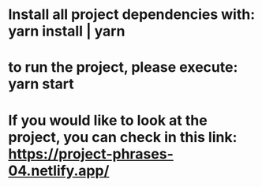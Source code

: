 # Install all project dependencies with: yarn install | yarn

# to run the project, please execute: yarn start

# If you would like to look at the project, you can check in this link: https://project-phrases-04.netlify.app/
